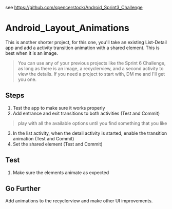 see https://github.com/spencerstock/Android_Sprint3_Challenge

# Android_Layout_Animations

This is another shorter project, for this one, you'll take an existing List-Detail app and add a activity transition animation with a shared element. This is best when it is an image.

> You can use any of your previous projects like the Sprint 6 Challenge, as long as there is an image, a recyclerview, and a second activity to view the details. If you need a project to start with, DM me and I'll get you one.

## Steps
1. Test the app to make sure it works properly
2. Add entrance and exit transitions to both activities (Test and Commit)
> play with all the available options until you find something that you like

3. In the list activity, when the detail activity is started, enable the transition animation (Test and Commit)
4. Set the shared element (Test and Commit)

## Test

1. Make sure the elements animate as expected

## Go Further

Add animations to the recyclerview and make other UI improvements.
